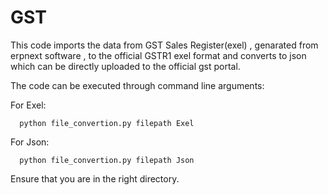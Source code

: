 # GST
This code imports the data from  GST Sales Register(exel) , genarated from erpnext software , to the official GSTR1 exel format and converts to json which can be directly uploaded to the official gst portal.

The code can be executed through command line arguments:

For Exel:

      python file_convertion.py filepath Exel
      
For Json:
      
      python file_convertion.py filepath Json
      
 Ensure that you are in the right directory.
